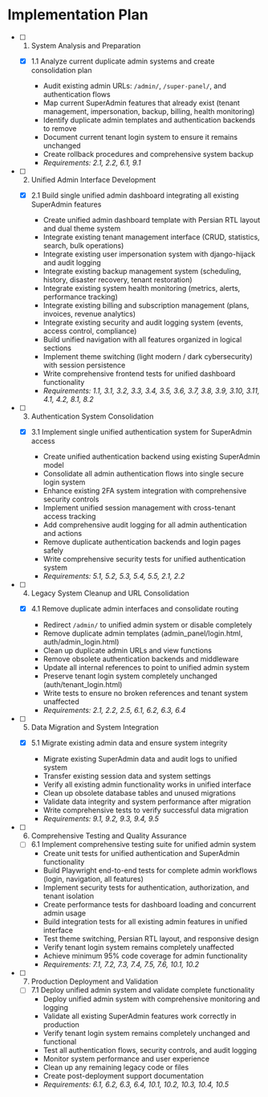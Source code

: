 # Implementation Plan

- [ ] 1. System Analysis and Preparation



  - [x] 1.1 Analyze current duplicate admin systems and create consolidation plan











    - Audit existing admin URLs: `/admin/`, `/super-panel/`, and authentication flows
    - Map current SuperAdmin features that already exist (tenant management, impersonation, backup, billing, health monitoring)
    - Identify duplicate admin templates and authentication backends to remove
    - Document current tenant login system to ensure it remains unchanged
    - Create rollback procedures and comprehensive system backup
    - _Requirements: 2.1, 2.2, 6.1, 9.1_

- [ ] 2. Unified Admin Interface Development
  - [x] 2.1 Build single unified admin dashboard integrating all existing SuperAdmin features





    - Create unified admin dashboard template with Persian RTL layout and dual theme system
    - Integrate existing tenant management interface (CRUD, statistics, search, bulk operations)
    - Integrate existing user impersonation system with django-hijack and audit logging
    - Integrate existing backup management system (scheduling, history, disaster recovery, tenant restoration)
    - Integrate existing system health monitoring (metrics, alerts, performance tracking)
    - Integrate existing billing and subscription management (plans, invoices, revenue analytics)
    - Integrate existing security and audit logging system (events, access control, compliance)
    - Build unified navigation with all features organized in logical sections
    - Implement theme switching (light modern / dark cybersecurity) with session persistence
    - Write comprehensive frontend tests for unified dashboard functionality
    - _Requirements: 1.1, 3.1, 3.2, 3.3, 3.4, 3.5, 3.6, 3.7, 3.8, 3.9, 3.10, 3.11, 4.1, 4.2, 8.1, 8.2_

- [ ] 3. Authentication System Consolidation
  - [x] 3.1 Implement single unified authentication system for SuperAdmin access





    - Create unified authentication backend using existing SuperAdmin model
    - Consolidate all admin authentication flows into single secure login system
    - Enhance existing 2FA system integration with comprehensive security controls
    - Implement unified session management with cross-tenant access tracking
    - Add comprehensive audit logging for all admin authentication and actions
    - Remove duplicate authentication backends and login pages safely
    - Write comprehensive security tests for unified authentication system
    - _Requirements: 5.1, 5.2, 5.3, 5.4, 5.5, 2.1, 2.2_

- [ ] 4. Legacy System Cleanup and URL Consolidation
  - [x] 4.1 Remove duplicate admin interfaces and consolidate routing





    - Redirect `/admin/` to unified admin system or disable completely
    - Remove duplicate admin templates (admin_panel/login.html, auth/admin_login.html)
    - Clean up duplicate admin URLs and view functions
    - Remove obsolete authentication backends and middleware
    - Update all internal references to point to unified admin system
    - Preserve tenant login system completely unchanged (auth/tenant_login.html)
    - Write tests to ensure no broken references and tenant system unaffected
    - _Requirements: 2.1, 2.2, 2.5, 6.1, 6.2, 6.3, 6.4_

- [ ] 5. Data Migration and System Integration
  - [x] 5.1 Migrate existing admin data and ensure system integrity




    - Migrate existing SuperAdmin data and audit logs to unified system
    - Transfer existing session data and system settings
    - Verify all existing admin functionality works in unified interface
    - Clean up obsolete database tables and unused migrations
    - Validate data integrity and system performance after migration
    - Write comprehensive tests to verify successful data migration
    - _Requirements: 9.1, 9.2, 9.3, 9.4, 9.5_

- [ ] 6. Comprehensive Testing and Quality Assurance
  - [ ] 6.1 Implement comprehensive testing suite for unified admin system
    - Create unit tests for unified authentication and SuperAdmin functionality
    - Build Playwright end-to-end tests for complete admin workflows (login, navigation, all features)
    - Implement security tests for authentication, authorization, and tenant isolation
    - Create performance tests for dashboard loading and concurrent admin usage
    - Build integration tests for all existing admin features in unified interface
    - Test theme switching, Persian RTL layout, and responsive design
    - Verify tenant login system remains completely unaffected
    - Achieve minimum 95% code coverage for admin functionality
    - _Requirements: 7.1, 7.2, 7.3, 7.4, 7.5, 7.6, 10.1, 10.2_

- [ ] 7. Production Deployment and Validation
  - [ ] 7.1 Deploy unified admin system and validate complete functionality
    - Deploy unified admin system with comprehensive monitoring and logging
    - Validate all existing SuperAdmin features work correctly in production
    - Verify tenant login system remains completely unchanged and functional
    - Test all authentication flows, security controls, and audit logging
    - Monitor system performance and user experience
    - Clean up any remaining legacy code or files
    - Create post-deployment support documentation
    - _Requirements: 6.1, 6.2, 6.3, 6.4, 10.1, 10.2, 10.3, 10.4, 10.5_